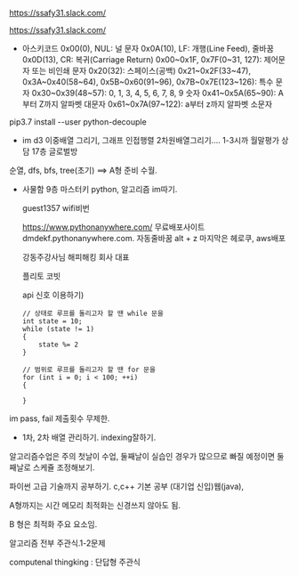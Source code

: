https://ssafy31.slack.com/

https://ssafy31.slack.com/

- 아스키코드
  0x00(0), NUL: 널 문자
  0x0A(10), LF: 개행(Line Feed), 줄바꿈
  0x0D(13), CR: 복귀(Carriage Return)
  0x00~0x1F, 0x7F(0~31, 127): 제어문자 또는 비인쇄 문자
  0x20(32): 스페이스(공백)
  0x21~0x2F(33~47), 0x3A~0x40(58~64), 0x5B~0x60(91~96), 0x7B~0x7E(123~126): 특수 문자
  0x30~0x39(48~57): 0, 1, 3, 4, 5, 6, 7, 8, 9 숫자
  0x41~0x5A(65~90): A부터 Z까지 알파벳 대문자
  0x61~0x7A(97~122): a부터 z까지 알파벳 소문자

pip3.7 install --user python-decouple 

- im d3
  이중배열 그리기, 그래프 인접행렬 2차원배열그리기....
  1-3시까
   월말평가
  상담 17층 글로벌방

순열, dfs, bfs, tree(초기) ==> A형 준비 수월.

- 사물함 9층 마스터키
  python, 알고리즘 im따기.

  guest1357 wifi비번

  https://www.pythonanywhere.com/
  무료배포사이트
  dmdekf.pythonanywhere.com.
  자동줄바꿈 alt + z
  마지막은 헤로쿠, aws배포

  강동주강사님
  해피해킹 회사 대표

  플리토 코빗

  api 신호 이용하기)

      // 상태로 루프를 돌리고자 할 땐 while 문을
      int state = 10;
      while (state != 1)
      {
          state %= 2
      }
      
      // 범위로 루프를 돌리고자 할 땐 for 문을
      for (int i = 0; i < 100; ++i)
      {
      
      }

im pass, fail 제출횟수 무제한. 

- 1차, 2차 배열 관리하기. indexing잘하기.

알고리즘수업은 주의 첫날이 수업, 둘째날이 실습인 경우가 많으므로 빠질 예정이면 둘째날로 스케쥴 조정해보기.

파이썬 고급 기술까지 공부하기. c,c++ 기본 공부 (대기업 신입)웹(java),

A형까지는 시간 메모리 최적화는 신경쓰지 않아도 됨.

B 형은 최적화 주요 요소임.

알고리즘 전부 주관식.1-2문제

computenal thingking : 단답형 주관식 



